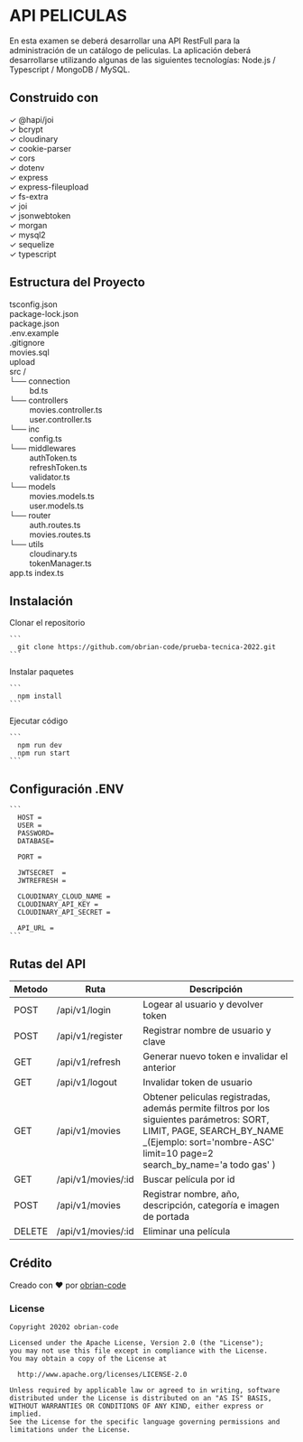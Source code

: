 # API PELICULAS

En esta examen se deberá desarrollar una API RestFull para la administración de un catálogo de peliculas. La aplicación deberá desarrollarse utilizando algunas de las siguientes tecnologías: Node.js / Typescript / MongoDB / MySQL.



## Construido con

✓ @hapi/joi<br>
✓ bcrypt<br>
✓ cloudinary<br>
✓ cookie-parser<br>
✓ cors<br>
✓ dotenv<br>
✓ express<br>
✓ express-fileupload<br>
✓ fs-extra<br>
✓ joi<br>
✓ jsonwebtoken<br>
✓ morgan<br>
✓ mysql2<br>
✓ sequelize<br>
✓ typescript<br>



## Estructura del Proyecto

tsconfig.json <br>
package-lock.json<br>
package.json <br>
.env.example <br>
.gitignore <br>
movies.sql<br>
upload  <br>
src / <br>
└── connection <br>
&nbsp;&nbsp;&nbsp;&nbsp;&nbsp;&nbsp;&nbsp;&nbsp;&nbsp;bd.ts <br>
└── controllers <br>
&nbsp;&nbsp;&nbsp;&nbsp;&nbsp;&nbsp;&nbsp;&nbsp;&nbsp;movies.controller.ts <br>
&nbsp;&nbsp;&nbsp;&nbsp;&nbsp;&nbsp;&nbsp;&nbsp;&nbsp;user.controller.ts <br>
└── inc <br>
&nbsp;&nbsp;&nbsp;&nbsp;&nbsp;&nbsp;&nbsp;&nbsp;&nbsp;config.ts <br>
└── middlewares <br>
&nbsp;&nbsp;&nbsp;&nbsp;&nbsp;&nbsp;&nbsp;&nbsp;&nbsp;authToken.ts <br>
&nbsp;&nbsp;&nbsp;&nbsp;&nbsp;&nbsp;&nbsp;&nbsp;&nbsp;refreshToken.ts <br>
&nbsp;&nbsp;&nbsp;&nbsp;&nbsp;&nbsp;&nbsp;&nbsp;&nbsp;validator.ts <br>
└── models <br>
&nbsp;&nbsp;&nbsp;&nbsp;&nbsp;&nbsp;&nbsp;&nbsp;&nbsp;movies.models.ts <br>
&nbsp;&nbsp;&nbsp;&nbsp;&nbsp;&nbsp;&nbsp;&nbsp;&nbsp;user.models.ts <br>
└── router <br>
&nbsp;&nbsp;&nbsp;&nbsp;&nbsp;&nbsp;&nbsp;&nbsp;&nbsp;auth.routes.ts <br>
&nbsp;&nbsp;&nbsp;&nbsp;&nbsp;&nbsp;&nbsp;&nbsp;&nbsp;movies.routes.ts <br>
└── utils <br>
&nbsp;&nbsp;&nbsp;&nbsp;&nbsp;&nbsp;&nbsp;&nbsp;&nbsp;cloudinary.ts <br>
&nbsp;&nbsp;&nbsp;&nbsp;&nbsp;&nbsp;&nbsp;&nbsp;&nbsp;tokenManager.ts <br>
app.ts
index.ts



## Instalación

Clonar el repositorio   
    
    ```
      git clone https://github.com/obrian-code/prueba-tecnica-2022.git
    ```
    
Instalar paquetes
    
    ```
      npm install
    ```

Ejecutar código

    ```
      npm run dev
      npm run start
    ```



## Configuración .ENV

    ```
      HOST = 
      USER = 
      PASSWORD= 
      DATABASE= 

      PORT = 

      JWTSECRET  = 
      JWTREFRESH = 

      CLOUDINARY_CLOUD_NAME = 
      CLOUDINARY_API_KEY = 
      CLOUDINARY_API_SECRET = 

      API_URL = 
    ```



## Rutas del API

| Metodo | Ruta | Descripción |
| ------------- | ------------- | ------------- |
| POST | /api/v1/login | Logear al usuario y devolver token |
| POST | /api/v1/register | Registrar nombre de usuario y clave |
| GET | /api/v1/refresh | Generar nuevo token e invalidar el anterior |
| GET | /api/v1/logout | Invalidar token de usuario |
| GET | /api/v1/movies | Obtener peliculas registradas, además permite filtros por los siguientes parámetros: SORT, LIMIT, PAGE, SEARCH_BY_NAME _(Ejemplo: sort='nombre-ASC'  limit=10  page=2  search_by_name='a todo gas' ) |
| GET | /api/v1/movies/:id | Buscar película por id |
| POST | /api/v1/movies | Registrar nombre, año, descripción, categoría e imagen de portada |
| DELETE | /api/v1/movies/:id | Eliminar una película |



## Crédito
 Creado con ❤ por <a href="https://github.com/obrian-code">obrian-code </a>



### License

 ```
Copyright 20202 obrian-code

Licensed under the Apache License, Version 2.0 (the "License");
you may not use this file except in compliance with the License.
You may obtain a copy of the License at

   http://www.apache.org/licenses/LICENSE-2.0

Unless required by applicable law or agreed to in writing, software
distributed under the License is distributed on an "AS IS" BASIS,
WITHOUT WARRANTIES OR CONDITIONS OF ANY KIND, either express or implied.
See the License for the specific language governing permissions and
limitations under the License.
 ```